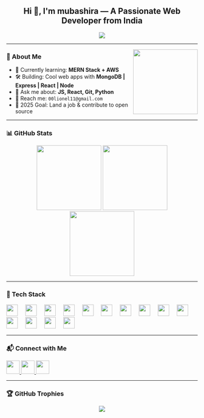 
<h2 align="center">Hi 👋, I'm mubashira — A Passionate Web Developer from India</h2>

<p align="center">
  <img src="https://readme-typing-svg.herokuapp.com?font=Fira+Code&duration=3000&pause=1000&color=F76D6D&width=435&lines=Full+Stack+Web+Developer;BSc+Computer+Science+Student;Lifelong+Learner+🚀" />
</p>

---

<!-- Animated GIF -->
<img align="right" height="170" src="https://media.giphy.com/media/qgQUggAC3Pfv687qPC/giphy.gif" />

### 🧠 About Me
- 🌱 Currently learning: **MERN Stack + AWS**
- 🛠️ Building: Cool web apps with **MongoDB | Express | React | Node**
- 💬 Ask me about: **JS, React, Git, Python**
- 📧 Reach me: `00lionel11@gmail.com`
- 🎯 2025 Goal: Land a job & contribute to open source

---

### 📊 GitHub Stats
<div align="center">
  <img src="https://github-readme-stats.vercel.app/api?username=codewith-lionel&show_icons=true&include_all_commits=true&count_private=true&theme=radical&border_radius=10&hide_border=false" height="170" />
  
  <img src="https://github-readme-stats.vercel.app/api/top-langs?username=codewith-lionel&layout=compact&langs_count=6&theme=radical&border_radius=10&hide_border=false" height="170" />

  <img src="https://streak-stats.demolab.com?user=codewith-lionel&theme=radical&hide_border=false&border_radius=10&date_format=M%20j%5B%2C%20Y%5D" height="170" />
</div>

---

### 🧰 Tech Stack
<div align="left">
  <img src="https://cdn.jsdelivr.net/gh/devicons/devicon/icons/javascript/javascript-original.svg" height="30" />
  <img width="12" />
  <img src="https://cdn.jsdelivr.net/gh/devicons/devicon/icons/react/react-original.svg" height="30" />
  <img width="12" />
  <img src="https://cdn.jsdelivr.net/gh/devicons/devicon/icons/nodejs/nodejs-original.svg" height="30" />
  <img width="12" />
  <img src="https://cdn.jsdelivr.net/gh/devicons/devicon/icons/express/express-original.svg" height="30" />
  <img width="12" />
  <img src="https://cdn.jsdelivr.net/gh/devicons/devicon/icons/mongodb/mongodb-original.svg" height="30" />
  <img width="12" />
  <img src="https://cdn.jsdelivr.net/gh/devicons/devicon/icons/mysql/mysql-original.svg" height="30" />
  <img width="12" />
  <img src="https://cdn.jsdelivr.net/gh/devicons/devicon/icons/html5/html5-original.svg" height="30" />
  <img width="12" />
  <img src="https://cdn.jsdelivr.net/gh/devicons/devicon/icons/css3/css3-original.svg" height="30" />
  <img width="12" />
  <img src="https://cdn.jsdelivr.net/gh/devicons/devicon/icons/tailwindcss/tailwindcss-original.svg" height="30" />
  <img width="12" />
  <img src="https://cdn.jsdelivr.net/gh/devicons/devicon/icons/bootstrap/bootstrap-original.svg" height="30" />
  <img width="12" />
  <img src="https://cdn.jsdelivr.net/npm/simple-icons@v9/icons/amazonaws.svg" height="30" />
  <img width="12" />
  <img src="https://cdn.jsdelivr.net/gh/devicons/devicon/icons/python/python-original.svg" height="30" />
  <img width="12" />
  <img src="https://cdn.jsdelivr.net/gh/devicons/devicon/icons/git/git-original.svg" height="30" />
  <img width="12" />
  <img src="https://cdn.jsdelivr.net/gh/devicons/devicon/icons/github/github-original.svg" height="30" />
</div>

---

### 📬 Connect with Me
<div align="left">
  <a href="https://www.instagram.com/mr_zodiac._?igsh=anY0N3g0MWRvZTdi" target="_blank">
    <img src="https://img.shields.io/static/v1?message=Instagram&logo=instagram&label=&color=E4405F&logoColor=white&labelColor=&style=for-the-badge" height="35" />
  </a>
  <a href="mailto:00lionel11@gmail.com" target="_blank">
    <img src="https://img.shields.io/static/v1?message=Gmail&logo=gmail&label=&color=D14836&logoColor=white&labelColor=&style=for-the-badge" height="35" />
  </a>
  <a href="https://www.linkedin.com/in/lionel-zodiac" target="_blank">
    <img src="https://img.shields.io/static/v1?message=LinkedIn&logo=linkedin&label=&color=0077B5&logoColor=white&labelColor=&style=for-the-badge" height="35" />
  </a>
</div>

---

### 🏆 GitHub Trophies
<p align="center">
  <img src="https://github-profile-trophy.vercel.app/?username=codewith-lionel&theme=radical&no-frame=true&row=1&margin-w=10" />
</p>
